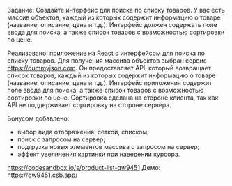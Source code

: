 Задание: Создайте интерфейс для поиска по списку товаров.
У вас есть массив объектов, каждый из которых содержит информацию о товаре (название, описание, цена и т.д.). Интерфейс должен содержать поле ввода для поиска, а также список товаров с возможностью сортировки по цене.

Реализовано: приложение на React с интерфейсом для поиска по списку товаров.
Для получения массива объектов выбран сервис https://dummyjson.com.
Он предоставляет API, который возвращает список товаров, каждый из которых содержит информацию о товаре (название, описание, цена и т.д.). Интерфейс приложения содержит поле ввода для поиска, а также список товаров с возможностью сортировки по цене.
Сортировка сделана на стороне клиента, так как API не поддерживает сортировку на стороне сервера.

Бонусом добавлено:

- выбор вида отображения: сеткой, списком;
- поиск с запросом на сервер;
- подгрузка новых элементов массива с запросом на сервер;
- эффект увеличения картинки при наведении курсора.

https://codesandbox.io/s/product-list-qw9451
Демо: https://qw9451.csb.app/
